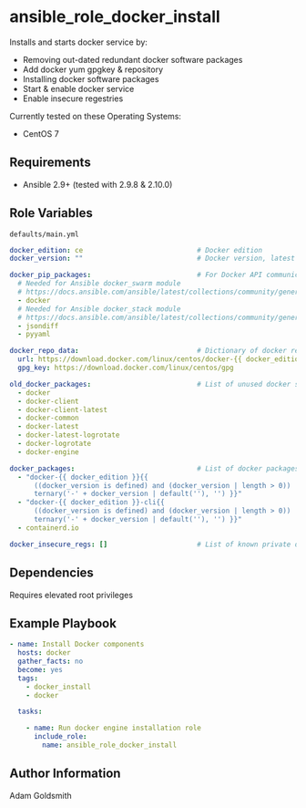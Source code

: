 # ansible_role_docker_install

Installs and starts docker service by:

* Removing out-dated redundant docker software packages
* Add docker yum gpgkey & repository
* Installing docker software packages
* Start & enable docker service
* Enable insecure regestries

Currently tested on these Operating Systems:

* CentOS 7

## Requirements

* Ansible 2.9+ (tested with 2.9.8 & 2.10.0)

## Role Variables

`defaults/main.yml`
```yaml
docker_edition: ce                            # Docker edition
docker_version: ""                            # Docker version, latest when undefined or blank (will not downgrade)

docker_pip_packages:                          # For Docker API communications
  # Needed for Ansible docker_swarm module
  # https://docs.ansible.com/ansible/latest/collections/community/general/docker_swarm_module.html#requirements
  - docker
  # Needed for Ansible docker_stack module
  # https://docs.ansible.com/ansible/latest/collections/community/general/docker_stack_module.html#requirements
  - jsondiff
  - pyyaml

docker_repo_data:                             # Dictionary of docker repo information
  url: https://download.docker.com/linux/centos/docker-{{ docker_edition }}.repo
  gpg_key: https://download.docker.com/linux/centos/gpg

old_docker_packages:                          # List of unused docker software packages for removal
  - docker
  - docker-client
  - docker-client-latest
  - docker-common
  - docker-latest
  - docker-latest-logrotate
  - docker-logrotate
  - docker-engine

docker_packages:                              # List of docker packages to install
  - "docker-{{ docker_edition }}{{
      ((docker_version is defined) and (docker_version | length > 0)) |
      ternary('-' + docker_version | default(''), '') }}"
  - "docker-{{ docker_edition }}-cli{{
      ((docker_version is defined) and (docker_version | length > 0)) |
      ternary('-' + docker_version | default(''), '') }}"
  - containerd.io

docker_insecure_regs: []                      # List of known private docker registries
```

## Dependencies

Requires elevated root privileges

## Example Playbook

```yaml
- name: Install Docker components
  hosts: docker
  gather_facts: no
  become: yes
  tags:
    - docker_install
    - docker

  tasks:

    - name: Run docker engine installation role
      include_role:
        name: ansible_role_docker_install
```

## Author Information

Adam Goldsmith
